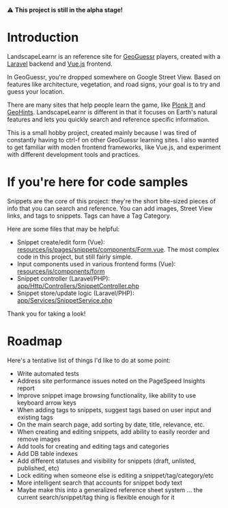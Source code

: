 ⚠️ **This project is still in the alpha stage!**

# Introduction
LandscapeLearnr is an reference site for [GeoGuessr](https://www.geoguessr.com/) players, created with a [Laravel](https://laravel.com/) backend and [Vue.js](https://vuejs.org/) frontend. 

In GeoGuessr, you're dropped somewhere on Google Street View. Based on features like architecture, vegetation, and road signs, your goal is to try and guess your location. 

There are many sites that help people learn the game, like [Plonk It](https://www.plonkit.net/) and [GeoHints](https://geohints.com/). LandscapeLearnr is different in that it focuses on Earth's natural features and lets you quickly search and reference specific information.

This is a small hobby project, created mainly because I was tired of constantly having to ctrl-f on other GeoGuessr learning sites. I also wanted to get familiar with moden frontend frameworks, like Vue.js, and experiment with different development tools and practices.

# If you're here for code samples
Snippets are the core of this project: they're the short bite-sized pieces of info that you can search and reference. You can add images, Street View links, and tags to snippets. Tags can have a Tag Category. 

Here are some files that may be helpful:
* Snippet create/edit form (Vue): [resources/js/pages/snippets/components/Form.vue](https://github.com/guolau/landscape-learnr/blob/42a8fa4a3ca3cf99d7a640f6e7f4da3968a2c3dc/resources/js/pages/snippets/components/Form.vue). The most complex code in this project, but still fairly simple.
* Input components used in various frontend forms (Vue): [resources/js/components/form](https://github.com/guolau/landscape-learnr/tree/42a8fa4a3ca3cf99d7a640f6e7f4da3968a2c3dc/resources/js/components/form)
* Snippet controller (Laravel/PHP): [app/Http/Controllers/SnippetController.php](https://github.com/guolau/landscape-learnr/blob/42a8fa4a3ca3cf99d7a640f6e7f4da3968a2c3dc/app/Http/Controllers/SnippetController.php)
* Snippet store/update logic (Laravel/PHP): [app/Services/SnippetService.php](https://github.com/guolau/landscape-learnr/blob/42a8fa4a3ca3cf99d7a640f6e7f4da3968a2c3dc/app/Services/SnippetService.php)

Thank you for taking a look!

# Roadmap
Here's a tentative list of things I'd like to do at some point:
* Write automated tests
* Address site performance issues noted on the PageSpeed Insights report
* Improve snippet image browsing functionality, like ability to use keyboard arrow keys
* When adding tags to snippets, suggest tags based on user input and existing tags
* On the main search page, add sorting by date, title, relevance, etc.
* When creating and editing snippets, add ability to easily reorder and remove images
* Add tools for creating and editing tags and categories
* Add DB table indexes
* Add different statuses and visibility for snippets (draft, unlisted, published, etc)
* Lock editing when someone else is editing a snippet/tag/category/etc
* More intelligent search that accounts for snippet body text
* Maybe make this into a generalized reference sheet system ... the current search/snippet/tag thing is flexible enough for it
